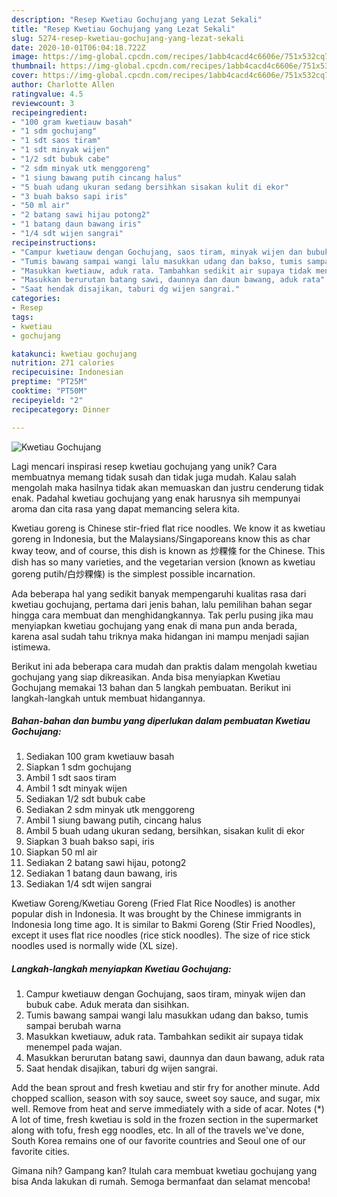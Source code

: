```yaml
---
description: "Resep Kwetiau Gochujang yang Lezat Sekali"
title: "Resep Kwetiau Gochujang yang Lezat Sekali"
slug: 5274-resep-kwetiau-gochujang-yang-lezat-sekali
date: 2020-10-01T06:04:18.722Z
image: https://img-global.cpcdn.com/recipes/1abb4cacd4c6606e/751x532cq70/kwetiau-gochujang-foto-resep-utama.jpg
thumbnail: https://img-global.cpcdn.com/recipes/1abb4cacd4c6606e/751x532cq70/kwetiau-gochujang-foto-resep-utama.jpg
cover: https://img-global.cpcdn.com/recipes/1abb4cacd4c6606e/751x532cq70/kwetiau-gochujang-foto-resep-utama.jpg
author: Charlotte Allen
ratingvalue: 4.5
reviewcount: 3
recipeingredient:
- "100 gram kwetiauw basah"
- "1 sdm gochujang"
- "1 sdt saos tiram"
- "1 sdt minyak wijen"
- "1/2 sdt bubuk cabe"
- "2 sdm minyak utk menggoreng"
- "1 siung bawang putih cincang halus"
- "5 buah udang ukuran sedang bersihkan sisakan kulit di ekor"
- "3 buah bakso sapi iris"
- "50 ml air"
- "2 batang sawi hijau potong2"
- "1 batang daun bawang iris"
- "1/4 sdt wijen sangrai"
recipeinstructions:
- "Campur kwetiauw dengan Gochujang, saos tiram, minyak wijen dan bubuk cabe. Aduk merata dan sisihkan."
- "Tumis bawang sampai wangi lalu masukkan udang dan bakso, tumis sampai berubah warna"
- "Masukkan kwetiauw, aduk rata. Tambahkan sedikit air supaya tidak menempel pada wajan."
- "Masukkan berurutan batang sawi, daunnya dan daun bawang, aduk rata"
- "Saat hendak disajikan, taburi dg wijen sangrai."
categories:
- Resep
tags:
- kwetiau
- gochujang

katakunci: kwetiau gochujang 
nutrition: 271 calories
recipecuisine: Indonesian
preptime: "PT25M"
cooktime: "PT50M"
recipeyield: "2"
recipecategory: Dinner

---
```



![Kwetiau Gochujang](https://img-global.cpcdn.com/recipes/1abb4cacd4c6606e/751x532cq70/kwetiau-gochujang-foto-resep-utama.jpg)

Lagi mencari inspirasi resep kwetiau gochujang yang unik? Cara membuatnya memang tidak susah dan tidak juga mudah. Kalau salah mengolah maka hasilnya tidak akan memuaskan dan justru cenderung tidak enak. Padahal kwetiau gochujang yang enak harusnya sih mempunyai aroma dan cita rasa yang dapat memancing selera kita.

Kwetiau goreng is Chinese stir-fried flat rice noodles. We know it as kwetiau goreng in Indonesia, but the Malaysians/Singaporeans know this as char kway teow, and of course, this dish is known as 炒粿條 for the Chinese. This dish has so many varieties, and the vegetarian version (known as kwetiau goreng putih/白炒粿條) is the simplest possible incarnation.

Ada beberapa hal yang sedikit banyak mempengaruhi kualitas rasa dari kwetiau gochujang, pertama dari jenis bahan, lalu pemilihan bahan segar hingga cara membuat dan menghidangkannya. Tak perlu pusing jika mau menyiapkan kwetiau gochujang yang enak di mana pun anda berada, karena asal sudah tahu triknya maka hidangan ini mampu menjadi sajian istimewa.


Berikut ini ada beberapa cara mudah dan praktis dalam mengolah kwetiau gochujang yang siap dikreasikan. Anda bisa menyiapkan Kwetiau Gochujang memakai 13 bahan dan 5 langkah pembuatan. Berikut ini langkah-langkah untuk membuat hidangannya.

<!--inarticleads1-->

##### Bahan-bahan dan bumbu yang diperlukan dalam pembuatan Kwetiau Gochujang:

1. Sediakan 100 gram kwetiauw basah
1. Siapkan 1 sdm gochujang
1. Ambil 1 sdt saos tiram
1. Ambil 1 sdt minyak wijen
1. Sediakan 1/2 sdt bubuk cabe
1. Sediakan 2 sdm minyak utk menggoreng
1. Ambil 1 siung bawang putih, cincang halus
1. Ambil 5 buah udang ukuran sedang, bersihkan, sisakan kulit di ekor
1. Siapkan 3 buah bakso sapi, iris
1. Siapkan 50 ml air
1. Sediakan 2 batang sawi hijau, potong2
1. Sediakan 1 batang daun bawang, iris
1. Sediakan 1/4 sdt wijen sangrai


Kwetiaw Goreng/Kwetiau Goreng (Fried Flat Rice Noodles) is another popular dish in Indonesia. It was brought by the Chinese immigrants in Indonesia long time ago. It is similar to Bakmi Goreng (Stir Fried Noodles), except it uses flat rice noodles (rice stick noodles). The size of rice stick noodles used is normally wide (XL size). 

<!--inarticleads2-->

##### Langkah-langkah menyiapkan Kwetiau Gochujang:

1. Campur kwetiauw dengan Gochujang, saos tiram, minyak wijen dan bubuk cabe. Aduk merata dan sisihkan.
1. Tumis bawang sampai wangi lalu masukkan udang dan bakso, tumis sampai berubah warna
1. Masukkan kwetiauw, aduk rata. Tambahkan sedikit air supaya tidak menempel pada wajan.
1. Masukkan berurutan batang sawi, daunnya dan daun bawang, aduk rata
1. Saat hendak disajikan, taburi dg wijen sangrai.


Add the bean sprout and fresh kwetiau and stir fry for another minute. Add chopped scallion, season with soy sauce, sweet soy sauce, and sugar, mix well. Remove from heat and serve immediately with a side of acar. Notes (*) A lot of time, fresh kwetiau is sold in the frozen section in the supermarket along with tofu, fresh egg noodles, etc. In all of the travels we&#39;ve done, South Korea remains one of our favorite countries and Seoul one of our favorite cities. 

Gimana nih? Gampang kan? Itulah cara membuat kwetiau gochujang yang bisa Anda lakukan di rumah. Semoga bermanfaat dan selamat mencoba!
